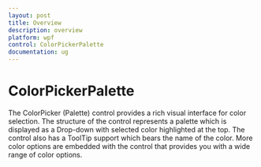 ```yaml
---
layout: post
title: Overview
description: overview
platform: wpf
control: ColorPickerPalette
documentation: ug
---
```


# ColorPickerPalette

The ColorPicker (Palette) control provides a rich visual interface for color selection. The structure of the control represents a palette which is displayed as a Drop-down with selected color highlighted at the top. The control also has a ToolTip support which bears the name of the color. More color options are embedded with the control that provides you with a wide range of color options.

